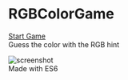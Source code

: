 # RGBColorGame


<a href="https://chicager.github.io/RGBColorGame/">Start Game</a><br/>
Guess the color with the RGB hint

<img src="logo.jpeg" alt="screenshot"/><br/>
Made with ES6

